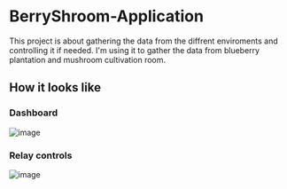 # BerryShroom-Application
This project is about gathering the data from the diffrent enviroments and controlling it if needed. I'm using it to gather the data from blueberry plantation and mushroom cultivation room.

## How it looks like
### Dashboard
![image](https://user-images.githubusercontent.com/77162184/177606929-e6978f9b-b584-4aad-98f8-5f89be15eb1e.png)
### Relay controls
![image](https://user-images.githubusercontent.com/77162184/177607893-765a3c93-3937-419b-a357-7bafa7a02817.png)
